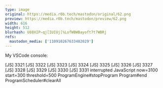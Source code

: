 ```yaml
---
type: image
original: https://media.r0b.tech/mastodon/original/62.png
preview: https://media.r0b.tech/mastodon/preview/62.png
width: 616
height: 512
blurhash: U88XIP~qj[IUIUj[%LofWBWBayoft7t7WBRj
refs:
  mastodon_media: ['110910267633402029']
---
```


My VSCode console:

[JS] 3321
[JS] 3322
[JS] 3323
[JS] 3324
[JS] 3325
[JS] 3326
[JS] 3327
[JS] 3328
[JS] 3329
[JS] 3330
[JS] 3331
interrupted JavaScript
 now=3100
 start=300
 threshold=500
ProgramEngine#stopProgram
Program#end
ProgramScheduler#clearAll
